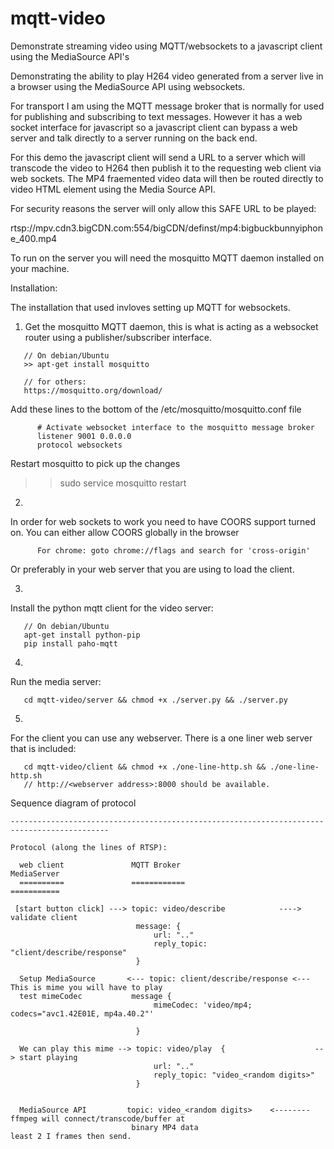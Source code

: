 # mqtt-video
Demonstrate streaming video using MQTT/websockets to a javascript client using the MediaSource API's


Demonstrating the ability to play H264 video generated from a server
live in a browser using the MediaSource API using websockets. 

For transport I am using the MQTT message broker that is normally for
used for publishing and subscribing to text messages. However it has
a web socket interface for javascript so a javascript client can bypass
a web server and talk directly to a server running on the back end.

For this demo the javascript client will send a URL to a server
which will transcode the video to H264 then publish it to the requesting
web client via web sockets. The MP4 fraemented video data will then be routed 
directly to video HTML element using the Media Source API.

For security reasons the server will only allow this SAFE URL to be played:

rtsp://mpv.cdn3.bigCDN.com:554/bigCDN/definst/mp4:bigbuckbunnyiphone_400.mp4

To run on the server you will need the mosquitto MQTT daemon installed 
on your machine. 

Installation:

   The installation that used invloves setting up MQTT for websockets. 

1.
   Get the mosquitto MQTT daemon, this is what is acting as a websocket
router using a publisher/subscriber interface.

```
   // On debian/Ubuntu
   >> apt-get install mosquitto 

   // for others:
   https://mosquitto.org/download/
```
   Add these lines to the bottom of the /etc/mosquitto/mosquitto.conf file
```
      # Activate websocket interface to the mosquitto message broker 
      listener 9001 0.0.0.0
      protocol websockets
```
   Restart mosquitto to pick up the changes
   >> sudo service mosquitto restart

2.
   
   In order for web sockets to work you need to have COORS support turned on. You can 
   either allow COORS globally in the browser 
```
      For chrome: goto chrome://flags and search for 'cross-origin' 
```
   Or preferably in your web server that you are using to load the client. 
    
3.

   Install the python mqtt client for the video server:
```
   // On debian/Ubuntu
   apt-get install python-pip
   pip install paho-mqtt
```
4. 

   Run the media server:
```
   cd mqtt-video/server && chmod +x ./server.py && ./server.py
```
5.

   For the client you can use any webserver. There is a one liner
   web server that is included:
```
   cd mqtt-video/client && chmod +x ./one-line-http.sh && ./one-line-http.sh
   // http://<webserver address>:8000 should be available.
```
Sequence diagram of protocol

```
--------------------------------------------------------------------------------------------

Protocol (along the lines of RTSP):

  web client               MQTT Broker                           MediaServer
  ==========               ============                          ===========

 [start button click] ---> topic: video/describe            ----> validate client      
                            message: {
                                url: ".."
                                reply_topic: "client/describe/response"
                            }

  Setup MediaSource       <--- topic: client/describe/response <--- This is mime you will have to play   
  test mimeCodec           message {
                                mimeCodec: 'video/mp4; codecs="avc1.42E01E, mp4a.40.2"'
                                
                            }                              

  We can play this mime --> topic: video/play  {                    --> start playing
                                url: ".."
                                reply_topic: "video_<random digits>"
                            }  

                                                         
  MediaSource API         topic: video_<random digits>    <-------- ffmpeg will connect/transcode/buffer at
                           binary MP4 data                          least 2 I frames then send.





```
